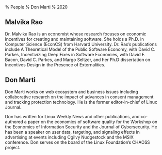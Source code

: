 % People
% Don Marti
% 2020


## Malvika Rao

Dr. Malvika Rao is an economist whose research focuses
on economic incentives for creating and maintaining
software. She holds a Ph.D. in Computer Science
(EconCS) from Harvard University. Dr. Rao’s
publications include A Theoretical Model of the
Public Software Economy, with David C. Parkes,
Incentivizing Deep Fixes in Software Economies, with
David F. Bacon, David C. Parkes, and Margo Seltzer,
and her Ph.D dissertation on Incentives Design in
the Presence of Externalities.


## Don Marti

Don Marti works on web ecosystem and business issues
including collaborative research on the impact of
advances in consent management and tracking protection
technology. He is the former editor-in-chief of
Linux Journal.

Don has written for Linux Weekly News and other
publications, and co-authored a paper on the
economics of software quality for the Workshop on the
Economics of Information Security and the Journal of
Cybersecurity. He has been a speaker on user data,
targeting, and signaling effects in advertising at
events including Ogilvy Nudgestock and the MSIX
conference. Don serves on the board of the Linux
Foundation’s CHAOSS project.

